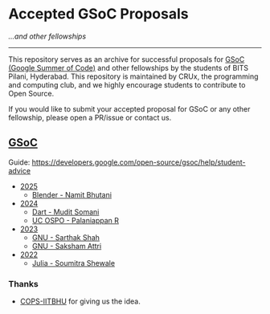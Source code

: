 # Accepted GSoC Proposals

*...and other fellowships*

------

This repository serves as an archive for successful proposals for [GSoC (Google Summer of Code)](https://summerofcode.withgoogle.com/) and other fellowships by the students of BITS Pilani, Hyderabad. This repository is maintained by CRUx, the programming and computing club, and we highly encourage students to contribute to Open Source.

If you would like to submit your accepted proposal for GSoC or any other fellowship, please open a PR/issue or contact us.

## [GSoC](https://summerofcode.withgoogle.com/)

Guide: https://developers.google.com/open-source/gsoc/help/student-advice

- [2025](./2025)
    - [Blender - Namit Bhutani](./2025/Blender%20-%20Namit%20Bhutani.pdf)
- [2024](./2024)
    - [Dart - Mudit Somani](./2024/Dart%20-%20Mudit%20Somani.pdf)
    - [UC OSPO - Palaniappan R](./2024/UC%20OSPO%20-%20Palaniappan%20R.pdf)
- [2023](./2023/)
    - [GNU - Sarthak Shah](./2023/GNU%20-%20Sarthak%20Shah.pdf)
    - [GNU - Saksham Attri](./2023/GNU%20-%20Saksham%20Attri.pdf)
- [2022](./2022/)
    - [Julia - Soumitra Shewale](./2022/Julia%20-%20Soumitra%20Shewale.pdf)


### Thanks

- [COPS-IITBHU](https://github.com/COPS-IITBHU) for giving us the idea.
